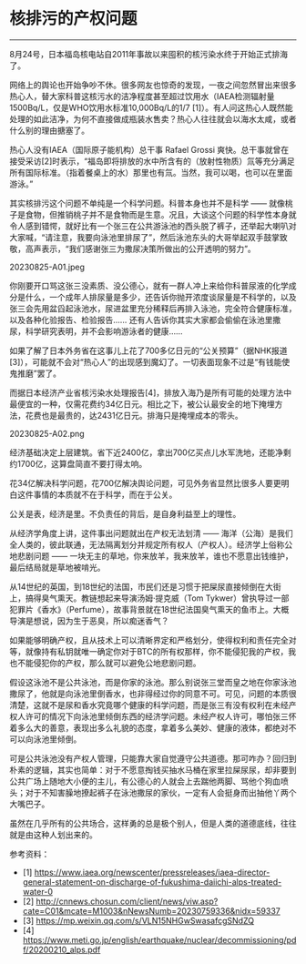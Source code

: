 # 核排污的产权问题


* * *

8月24号，日本福岛核电站自2011年事故以来囤积的核污染水终于开始正式排海了。

网络上的舆论也开始争吵不休。很多网友也惊奇的发现，一夜之间忽然冒出来很多热心人，替大家科普这核污水的洁净程度甚至超过饮用水（IAEA检测辐射量1500Bq/L，仅是WHO饮用水标准10,000Bq/L的1/7 [1]）。有人问这热心人既然能处理的如此洁净，为何不直接做成瓶装水售卖？热心人往往就会以海水太咸，或者什么别的理由搪塞了。

热心人没有IAEA（国际原子能机构）总干事 Rafael Grossi 爽快。总干事就曾在接受采访[2]时表示，“福岛即将排放的水中所含有的（放射性物质）氚等充分满足所有国际标准。（指着餐桌上的水）那里也有氚。当然，我可以喝，也可以在里面游泳。”

其实核排污这个问题不单纯是一个科学问题。科普本身也并不是科学 —— 就像桃子是食物，但推销桃子并不是食物而是生意。况且，大谈这个问题的科学性本身就令人感到错愕，就好比有一个张三在公共游泳池的西头脱了裤子，还举起大喇叭对大家喊，“请注意，我要向泳池里排尿了”，然后泳池东头的大哥举起双手鼓掌致敬，高声表示，“我们感谢张三为撒尿决策所做出的公开透明的努力”。

20230825-A01.jpeg

你刚要开口骂这张三没素质、没公德心，就有一群人冲上来给你科普尿液的化学成分是什么，一个成年人排尿量是多少，还告诉你抛开浓度谈尿量是不科学的，以及张三会先用盆舀起泳池水，尿进盆里充分稀释后再排入泳池，完全符合健康标准，以及各种化验报告、检验报告…… 还有人告诉你其实大家都会偷偷在泳池里撒尿，科学研究表明，并不会影响游泳者的健康……

如果了解了日本外务省在这事儿上花了700多亿日元的“公关预算”（据NHK报道[3]），可能就不会对“热心人”的出现感到魔幻了。一切表面现象不过是“有钱能使鬼推磨”罢了。

而据日本经济产业省核污染水处理报告[4]，排放入海乃是所有可能的处理方法中最便宜的一种，仅需花费约34亿日元。相比之下，被公认最安全的地下掩埋方法，花费也是最贵的，达2431亿日元。排海只是掩埋成本的零头。

20230825-A02.png

经济基础决定上层建筑。省下近2400亿，拿出700亿买点儿水军洗地，还能净剩约1700亿，这算盘简直不要打得太响。

花34亿解决科学问题，花700亿解决舆论问题，可见外务省显然比很多人要更明白这件事情的本质就不在于科学，而在于公关。

公关是表，经济是里。不负责任的背后，是自身利益至上的理性。

从经济学角度上讲，这件事出问题就出在产权无法划清 —— 海洋（公海）是我们全人类的，彼此联通，无法隔离划分并规定所有权人（产权人）。经济学上俗称公地悲剧问题 —— 一块无主的草地，你来放羊，我来放羊，谁也不愿意出钱维护，最后结局就是草地被啃光。

从14世纪的英国，到18世纪的法国，市民们还是习惯于把屎尿直接倾倒在大街上，搞得臭气熏天。教链想起来导演汤姆·提克威（Tom Tykwer）曾执导过一部犯罪片《香水》（Perfume），故事背景就在18世纪法国臭气熏天的鱼市上。大概导演是想说，因为生于恶臭，所以痴迷香气？

如果能够明确产权，且从技术上可以清晰界定和严格划分，使得权利和责任完全对等，就像持有私钥就唯一确定你对于BTC的所有权那样，你不能侵犯我的产权，我也不能侵犯你的产权，那么就可以避免公地悲剧问题。

假设这泳池不是公共泳池，而是你家的泳池。那么别说张三堂而皇之地在你家泳池撒尿了，他就是向泳池里倒香水，也非得经过你的同意不可。可见，问题的本质很清楚，这就不是尿和香水究竟哪个健康的科学问题，而是张三有没有权利在未经产权人许可的情况下向泳池里倾倒东西的经济学问题。未经产权人许可，哪怕张三怀着多么大的善意，表现出多么礼貌的态度，拿着多么美妙、健康的液体，都绝对不可以向泳池里倾倒。

可是公共泳池没有产权人管理，只能靠大家自觉遵守公共道德。那可咋办？回归到朴素的逻辑，其实也简单：对于不愿意掏钱买抽水马桶在家里拉屎尿尿，却非要到公共广场上随地大小便的主儿，有公德心的人就会上去踹他两脚、骂他个狗血喷头；对于不知害臊地撩起裤子在泳池撒尿的家伙，一定有人会挺身而出抽他丫两个大嘴巴子。

虽然在几乎所有的公共场合，这样勇的总是极个别人，但是人类的道德底线，往往就是由这种人划出来的。


参考资料：
- [1] https://www.iaea.org/newscenter/pressreleases/iaea-director-general-statement-on-discharge-of-fukushima-daiichi-alps-treated-water-0
- [2] http://cnnews.chosun.com/client/news/viw.asp?cate=C01&mcate=M1003&nNewsNumb=20230759336&nidx=59337
- [3] https://mp.weixin.qq.com/s/VLN15NHGwSwasafcgSNdZQ
- [4] https://www.meti.go.jp/english/earthquake/nuclear/decommissioning/pdf/20200210_alps.pdf

